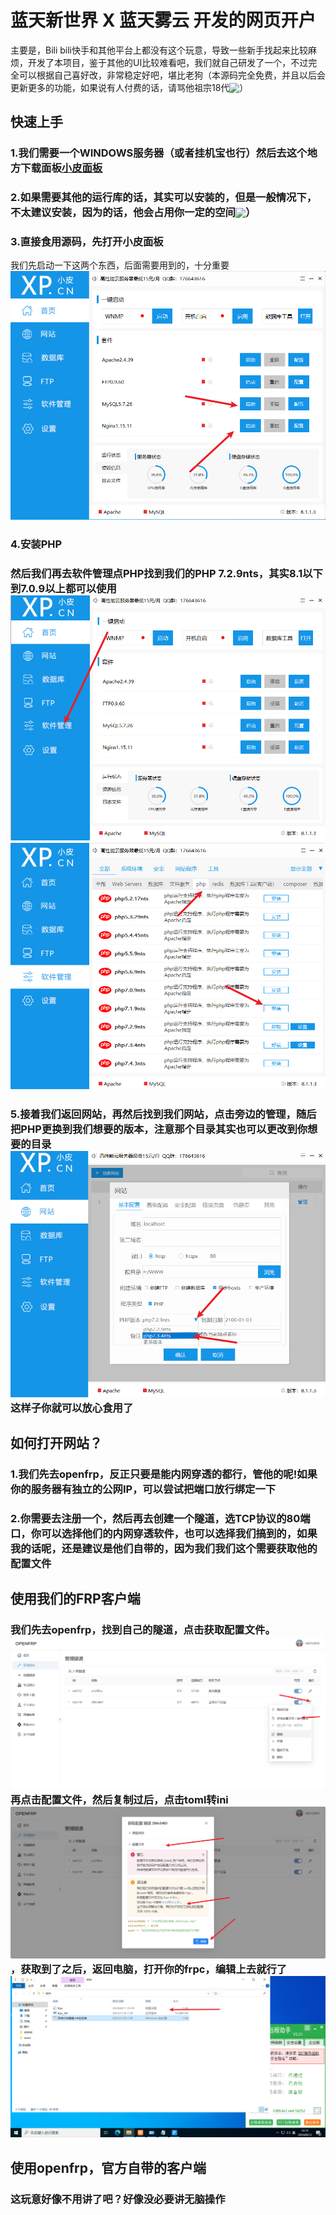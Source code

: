 # 蓝天新世界 X 蓝天雾云 开发的网页开户
主要是，Bili bili快手和其他平台上都没有这个玩意，导致一些新手找起来比较麻烦，开发了本项目，鉴于其他的UI比较难看吧，我们就自己研发了一个，不过完全可以根据自己喜好改，非常稳定好吧，堪比老狗（本源码完全免费，并且以后会更新更多的功能，如果说有人付费的话，请骂他祖宗18代<img style=" width: auto;height: 1em;  vertical-align: middle; margin-top: -2px;" src="./1img/emoji/021429B67AACA23F9713D89662DF3D00.png">）
## 快速上手
### 1.我们需要一个WINDOWS服务器（或者挂机宝也行）然后去这个地方下载面板[小皮面板](https://old.xp.cn)
### 2.如果需要其他的运行库的话，其实可以安装的，但是一般情况下，不太建议安装，因为的话，他会占用你一定的空间<img style=" width: auto;height: 1em;  vertical-align: middle; margin-top: -2px;" src="./1img/emoji/021429B67AACA23F9713D89662DF3D00.png">）
### 3.直接食用源码，先打开小皮面板
我们先启动一下这两个东西，后面需要用到的，十分重要![PNG](./README/Snipaste_2024-08-12_14-02-55.png)
### 4.安装PHP
### 然后我们再去软件管理点PHP找到我们的PHP 7.2.9nts，其实8.1以下到7.0.9以上都可以使用![PNG](./README/Snipaste_2024-08-12_14-04-34.png)![PNG](./README/Snipaste_2024-08-12_14-04-59.png)
### 5.接着我们返回网站，再然后找到我们网站，点击旁边的管理，随后把PHP更换到我们想要的版本，注意那个目录其实也可以更改到你想要的目录![PNG](./README/Snipaste_2024-08-12_14-05-31.png)这样子你就可以放心食用了
## 如何打开网站？
### 1.我们先去openfrp，反正只要是能内网穿透的都行，管他的呢!如果你的服务器有独立的公网IP，可以尝试把端口放行绑定一下
### 2.你需要去注册一个，然后再去创建一个隧道，选TCP协议的80端口，你可以选择他们的内网穿透软件，也可以选择我们搞到的，如果我的话呢，还是建议是他们自带的，因为我们我们这个需要获取他的配置文件
## 使用我们的FRP客户端
### 我们先去openfrp，找到自己的隧道，点击获取配置文件。![PNG](./README/Snipaste_2024-08-12_14-14-56.png)再点击配置文件，然后复制过后，点击toml转ini![PNG](./README/Snipaste_2024-08-12_14-15-11.png)，获取到了之后，返回电脑，打开你的frpc，编辑上去就行了![PNG](./README/Snipaste_2024-08-12_14-15-43.png)
## 使用openfrp，官方自带的客户端
### 这玩意好像不用讲了吧？好像没必要讲无脑操作
